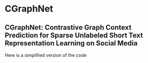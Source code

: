 # CGraphNet

## CGraphNet: Contrastive Graph Context Prediction for Sparse Unlabeled Short Text Representation Learning on Social Media

Here is a simplified version of the code
